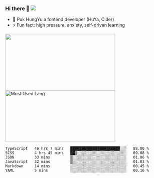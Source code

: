 ### Hi there 👋   ![](https://komarev.com/ghpvc/?username=trojan0523&color=ff69b4&label=PV+Since+2020-1-1)

 - 🔭 Puk HungYu a fontend developer (HuYa, Cider)
 - ⚡ Fun fact: high pressure, anxiety, self-driven learning 

 <img align="left" width="350px" height="180px" src="https://github-readme-stats.vercel.app/api?username=trojan0523&show_icons=true&icon_color=199861&count_private=true" />
 
 <img width="350px" height="165px" alt="Most Used Lang" src="https://github-readme-stats.vercel.app/api/top-langs/?username=trojan0523&layout=compact"/>
 

 <!--START_SECTION:waka-->

```text
TypeScript   46 hrs 7 mins   ██████████████████████░░░   88.00 %
SCSS         4 hrs 45 mins   ██▒░░░░░░░░░░░░░░░░░░░░░░   09.08 %
JSON         33 mins         ▒░░░░░░░░░░░░░░░░░░░░░░░░   01.06 %
JavaScript   32 mins         ▒░░░░░░░░░░░░░░░░░░░░░░░░   01.03 %
Markdown     14 mins         ░░░░░░░░░░░░░░░░░░░░░░░░░   00.45 %
YAML         5 mins          ░░░░░░░░░░░░░░░░░░░░░░░░░   00.16 %
```

<!--END_SECTION:waka-->

 
<!--
**Trojan0523/Trojan0523** is a ✨ _special_ ✨ repository because its `README.md` (this file) appears on your GitHub profile.

Here are some ideas to get you started:

- 👯 looking to collaborate on where? i don`t know
- 🤔 I’m looking for help with ...
- 💬 Ask me about ...
- 📫 How to reach me: ...
- 😄 Pronouns: ...
- ⚡ Fun fact: ...
![](https://komarev.com/ghpvc/?username=trojan0523)
-->
